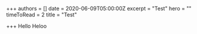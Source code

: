 +++
authors = []
date = 2020-06-09T05:00:00Z
excerpt = "Test"
hero = ""
timeToRead = 2
title = "Test"

+++
Hello Heloo